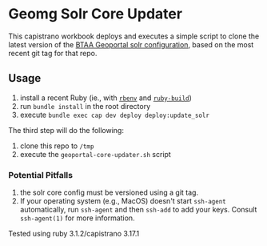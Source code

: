 # Geomg Solr Core Updater

This capistrano workbook deploys and executes a simple script to clone the latest version of the [BTAA Geoportal solr configuration](https://github.com/geobtaa/geoportal-solr-config), based on the most recent git tag for that repo.

## Usage

1. install a recent Ruby (ie., with [`rbenv`](https://github.com/rbenv/rbenv) and [`ruby-build`](https://github.com/rbenv/ruby-build))
2. run `bundle install` in the root directory
3. execute `bundle exec cap dev deploy deploy:update_solr`

The third step will do the following:

1. clone this repo to `/tmp`
2. execute the `geoportal-core-updater.sh` script

### Potential Pitfalls

1. the solr core config must be versioned using a git tag.
2. If your operating system (e.g., MacOS) doesn't start `ssh-agent` automatically, run `ssh-agent` and then `ssh-add` to add your keys. Consult `ssh-agent(1)` for more information.

Tested using ruby 3.1.2/capistrano 3.17.1
